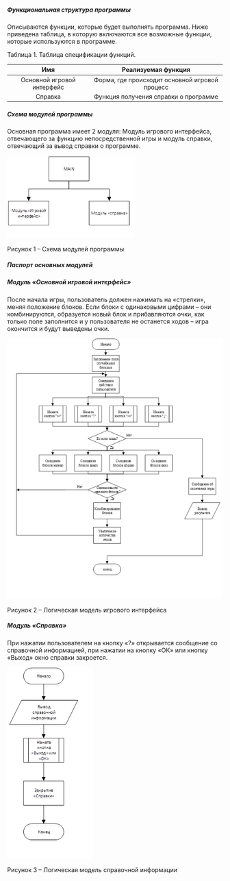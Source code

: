 ##### Функциональная структура программы
Описываются функции, которые будет выполнять программа. Ниже приведена таблица, в которую включаются все возможные функции, которые используются в программе.

Таблица 1. Таблица спецификации функций.

Имя	|Реализуемая функция
:-----:|:------------------:
| Основной игровой интерфейс |Форма, где происходит основной игровой процесс
Справка	| Функция получения справки о программе

##### Схема модулей программы
Основная программа имеет 2 модуля: Модуль игрового интерфейса, отвечающего за функцию непосредственной игры и модуль справки, отвечающий за вывод справки о программе.

![image](https://github.com/HaproBishop/ClDiNo/raw/main/StructureModel.png)

Рисунок 1 – Схема модулей программы

##### Паспорт основных модулей
##### Модуль «Основной игровой интерфейс»
После начала игры, пользователь должен нажимать на «стрелки», меняя положение блоков. Если блоки с одинаковыми цифрами – они комбинируются, образуется новый блок и прибавляются очки, как только поле заполнится и у пользователя не останется ходов – игра окончится и будут выведены очки.

![image](https://github.com/HaproBishop/ClDiNo/raw/main/LogicGameModel.png)

Рисунок 2 – Логическая модель игрового интерфейса

##### Модуль «Справка»
При нажатии пользователем на кнопку «?» открывается сообщение со справочной информацией, при нажатии на кнопку «ОК» или кнопку «Выход» окно справки закроется.

![image](https://github.com/HaproBishop/ClDiNo/raw/main/LogicHelpModel.png)

Рисунок 3 – Логическая модель справочной информации

